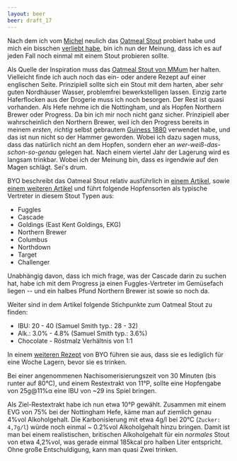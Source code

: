 ```yaml
---
layout: beer
beer: draft_17
---
```


Nach dem ich vom [Michel](http://michels-bier.de/) neulich das [Oatmeal Stout](http://michels-bier.de/portfolio-type/oatmeal-stout/) probiert habe und mich ein bisschen [verliebt habe](http://www.bierbasis.de/bier/Michels-Oatmeal-Stout), bin ich nun der Meinung, dass ich es auf jeden Fall noch einmal mit einem Stout probieren sollte.

Als Quelle der Inspiration muss das [Oatmeal Stout von MMum](http://maischemalzundmehr.de/index.php?inhaltmitte=recipe&id=539&suche_sorte=Stout&factoraw=20&factorsha=53&factorha1=6) her halten. Vielleicht finde ich auch noch das ein- oder andere Rezept auf einer englischen Seite. Prinzipiell sollte sich ein Stout mit dem harten, aber sehr guten Nordhäuser Wasser, problemfrei bewerkstelligen lassen. Einzig zarte Haferflocken aus der Drogerie muss ich noch besorgen. Der Rest ist quasi vorhanden. Als Hefe nehme ich die Nottingham, und als Hopfen Northern Brewer oder Progress. Da bin ich mir noch nicht ganz sicher. Prinzipiell aber wahrscheinlich den Northern Brewer, weil ich den Progress bereits in meinem *ersten, richtig* selbst gebrautem [Guiness 1880](/2/) verwendet habe, und das ist nun nicht so der Hammer geworden. Wobei ich dazu sagen muss, dass das natürlich nicht an dem Hopfen, sondern eher an *wer-weiß-das-schon-so-genau* gelegen hat. Nach einem viertel Jahr der Lagerung wird es langsam trinkbar. Wobei ich der Meinung bin, dass es irgendwie auf den Magen schlägt. Sei's drum.

BYO beschreibt das Oatmeal Stout relativ ausführlich in [einem Artikel](http://byo.com/hops/item/1189-oatmeal-stout-style), sowie [einem weiteren Artikel](http://byo.com/stories/issue/item/2815-oatmeal-stout-style-profile) und führt folgende Hopfensorten als typische Vertreter in diesem Stout Typen aus:

- Fuggles
- Cascade
- Goldings (East Kent Goldings, EKG)
- Northern Brewer
- Columbus
- Northdown
- Target
- Challenger

Unabhängig davon, dass ich mich frage, was der Cascade darin zu suchen hat, habe ich mit dem Progress ja einen Fuggles-Vertreter im Gemüsefach liegen -- und ein halbes Pfund Northern Brewer ist sowie so noch da.

Weiter sind in dem Artikel folgende Stichpunkte zum Oatmeal Stout zu finden:

- IBU: 20 - 40 (Samuel Smith typ.: 28 - 32)
- Alk.: 3.0% - 4.8% (Samuel Smith typ.: 3.6%)
- Chocolate - Röstmalz Verhältnis von 1:1

In einem [weiteren Rezept](http://byo.com/stories/issue/item/1848-oatmeal-stout) von BYO führen sie aus, dass sie es lediglich für eine Woche Lagern, bevor sie es trinken.

Bei einer angenommenen Nachisomerisierungszeit von 30 Minuten (bis runter auf 80°C), und einem Restextrakt von 11°P, sollte eine Hopfengabe von 25g@11%&alpha; eine IBU von ~29 ins Spiel bringen.

Als Ziel-Restextrakt habe ich nun etwa 10°P gewählt. Zusammen mit einem EVG von 75% bei der Nottingham Hefe, käme man auf ziemlich genau 4%vol Alkoholgehalt. Die Karbonisierung mit etwa 4g/l bei 20°C (`Zucker: 4,7g/l`) würde noch einmal ~ 0.2%vol Alkoholgehalt hinzu bringen. Damit ist man bei einem realistischen, britischen Alkoholgehalt für ein *normales* Stout von etwa 4,2%vol, was gerade einmal 185kcal pro halben Liter entspricht. Ohne große Entschuldigung, kann man quasi Zwei trinken.
